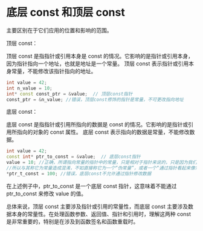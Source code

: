 # 底层 const 和顶层 const
主要区别在于它们应用的位置和影响的范围。

顶层 const：

顶层 const 是指指针或引用本身是 const 的情况。它影响的是指针或引用本身，因为指针指向一个地址，也就是地址是一个常量。
顶层 const 表示指针或引用本身常量，不能修改该指针指向的地址。
```cpp
int value = 42;
int n_value = 10;
int* const const_ptr = &value;  // 顶层const指针
const_ptr = &n_value; //错误，顶层const修饰的指针是常量，不可更改指向地址
```


底层 const：

底层 const 是指指针或引用所指向的数据是 const 的情况。它影响的是指针或引用所指向的对象的 const 属性。
底层 const 表示指向的数据是常量，不能修改数据。
```cpp
int value = 42;
const int* ptr_to_const = &value;  // 底层const指针
value = 10; //正确，所谓指向常量的指针中的常量，只是相对于指针来说的，只是因为我们无法通过指针来修改它的值，对于其具体的形式，完全可以是一个变量，可以通过简单的赋值语句来改变这个所谓的常量的值
//所以与其称它为常量造成混淆，不如直接称它为一个“伪常量”，或者一个“通过指针看起来像常量的值”
*ptr_t_const = 100; //错误，底层const不允许通过指针修改数据
```
在上述例子中，ptr_to_const 是一个底层 const 指针，这意味着不能通过 ptr_to_const 来修改 value 的值。

总体来说，顶层 const 主要涉及指针或引用的常量性，而底层 const 主要涉及数据本身的常量性。在处理函数参数、返回值、指针和引用时，理解这两种 const 是非常重要的，特别是在涉及到函数签名和函数重载时。
